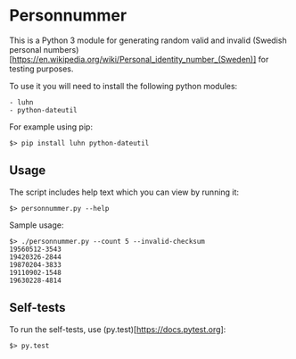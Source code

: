 Personnummer
============

This is a Python 3 module for generating random valid and invalid (Swedish personal numbers)[https://en.wikipedia.org/wiki/Personal_identity_number_(Sweden)] for testing purposes.

To use it you will need to install the following python modules:

	- luhn
	- python-dateutil

For example using pip:

	$> pip install luhn python-dateutil

Usage
-----

The script includes help text which you can view by running it:

	$> personnummer.py --help

Sample usage:

	$> ./personnummer.py --count 5 --invalid-checksum
	19560512-3543
	19420326-2844
	19870204-3833
	19110902-1548
	19630228-4814

Self-tests
----------

To run the self-tests, use (py.test)[https://docs.pytest.org]:

	$> py.test

